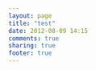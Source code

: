 ```yaml
---
layout: page
title: "test"
date: 2012-08-09 14:15
comments: true
sharing: true
footer: true
---
```


